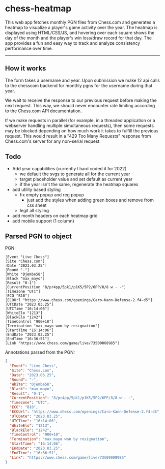 # chess-heatmap

This web app fetches monthly PGN files from Chess.com and generates a heatmap to visualize a player's game activity over the year. The heatmap is displayed using HTML/CSS/JS, and hovering over each square shows the day of the month and the player's win loss/draw record for that day. The app provides a fun and easy way to track and analyze consistency performance over time.

---

## How it works

The form takes a username and year. Upon submission we make 12 api calls to the chesscom backend for monthly pgns for the username during that year.

We wait to receive the response to our previous request before making the next request. This way, we should never encounter rate limiting according to the Chess.com API documentation.

If we make requests in parallel (for example, in a threaded application or a webserver handling multiple simultaneous requests), then some requests may be blocked depending on how much work it takes to fulfill the previous request. This would result in a "429 Too Many Requests" response from Chess.com's server for any non-serial request.

## Todo

- Add year capabilities (currently I hard coded it for 2022)
  - we default the svgs to generate all for the current year
  - target placeholder value and set default as current year
  - if the year isn't the same, regenerate the heatmap squares
- add utility based styling
  - fix empty popup and reg popup
    - just add the styles when adding green boxes and remove from css sheet
  - legit all styling
- add month headers on each heatmap grid
- add mobile support (1 column)

## Parsed PGN to object

PGN:

```
[Event "Live Chess"]
[Site "Chess.com"]
[Date "2023.03.25"]
[Round "-"]
[White "Djembe58"]
[Black "max_mayo"]
[Result "0-1"]
[CurrentPosition "8/pr4pp/5pk1/p1K5/5P2/6PP/8/8 w - -"]
[Timezone "UTC"]
[ECO "B10"]
[ECOUrl "https://www.chess.com/openings/Caro-Kann-Defense-2.f4-d5"]
[UTCDate "2023.03.25"]
[UTCTime "16:14:06"]
[WhiteElo "1213"]
[BlackElo "1242"]
[TimeControl "900+10"]
[Termination "max_mayo won by resignation"]
[StartTime "16:14:06"]
[EndDate "2023.03.25"]
[EndTime "16:36:51"]
[Link "https://www.chess.com/game/live/73500008985"]
```

Annotations parsed from the PGN:

```json
{
  "Event": "Live Chess",
  "Site": "Chess.com",
  "Date": "2023.03.25",
  "Round": "-",
  "White": "Djembe58",
  "Black": "max_mayo",
  "Result": "0-1",
  "CurrentPosition": "8/pr4pp/5pk1/p1K5/5P2/6PP/8/8 w - -",
  "Timezone": "UTC",
  "ECO": "B10",
  "ECOUrl": "https://www.chess.com/openings/Caro-Kann-Defense-2.f4-d5",
  "UTCDate": "2023.03.25",
  "UTCTime": "16:14:06",
  "WhiteElo": "1213",
  "BlackElo": "1242",
  "TimeControl": "900+10",
  "Termination": "max_mayo won by resignation",
  "StartTime": "16:14:06",
  "EndDate": "2023.03.25",
  "EndTime": "16:36:51",
  "Link": "https://www.chess.com/game/live/73500008985"
}
```
